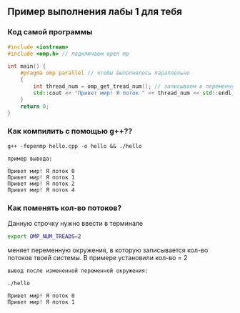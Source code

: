 Пример выполнения лабы 1 для тебя 
--- 

### Код самой программы


```cpp
#include <iostream>
#include <omp.h> // подключаем open mp

int main() {
    #pragma omp parallel // чтобы выполнялось параллельно
    {
        int thread_num = omp_get_tread_num(); // записываем в переменную # текущего потока
        std::cout << "Привет мир! Я поток " << thread_num << std::endl; // выводим сообщения "Привет мир" и номер потока, который выполнил
    }
    return 0;
}
```

### Как компилить с помощью g++?? 

```shell
g++ -fopenmp hello.cpp -o hello && ./hello
```
`пример вывода:`

```shell 
Привет мир! Я поток 0
Привет мир! Я поток 1
Привет мир! Я поток 2
Привет мир! Я поток 4
```
### Как поменять кол-во потоков? 

Данную строчку нужно ввести в терминале

```bash
export OMP_NUM_TREADS=2 
```
меняет переменную окружения, в которую записывается кол-во потоков твоей системы. В примере установили кол-во = 2

`вывод после измененной переменной окружения:`

```shell
./hello
```

```shell 
Привет мир! Я поток 0
Привет мир! Я поток 1
```